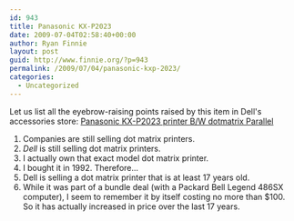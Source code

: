 ```yaml
---
id: 943
title: Panasonic KX-P2023
date: 2009-07-04T02:58:40+00:00
author: Ryan Finnie
layout: post
guid: http://www.finnie.org/?p=943
permalink: /2009/07/04/panasonic-kxp-2023/
categories:
  - Uncategorized
---
```

Let us list all the eyebrow-raising points raised by this item in Dell's accessories store: [Panasonic KX-P2023 printer B/W dotmatrix Parallel](http://accessories.us.dell.com/sna/productdetail.aspx?sku=650037-4&cs=04&c=us&l=en&dgc=SS&cid=27722&lid=628335)

  1. Companies are still selling dot matrix printers.
  2. _Dell_ is still selling dot matrix printers.
  3. I actually own that exact model dot matrix printer.
  4. I bought it in 1992. Therefore...
  5. Dell is selling a dot matrix printer that is at least 17 years old.
  6. While it was part of a bundle deal (with a Packard Bell Legend 486SX computer), I seem to remember it by itself costing no more than $100. So it has actually increased in price over the last 17 years.